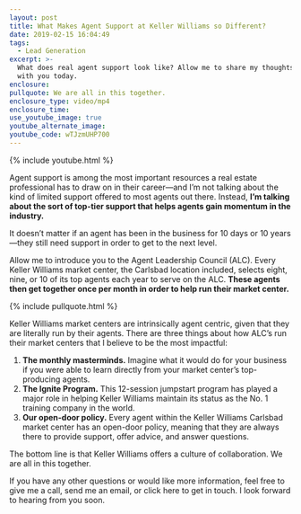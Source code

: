 ```yaml
---
layout: post
title: What Makes Agent Support at Keller Williams so Different?
date: 2019-02-15 16:04:49
tags:
  - Lead Generation
excerpt: >-
  What does real agent support look like? Allow me to share my thoughts on this
  with you today.
enclosure:
pullquote: We are all in this together.
enclosure_type: video/mp4
enclosure_time:
use_youtube_image: true
youtube_alternate_image:
youtube_code: wTJzmUHP700
---
```


{% include youtube.html %}

Agent support is among the most important resources a real estate professional has to draw on in their career—and I’m not talking about the kind of limited support offered to most agents out there. Instead, **I’m talking about the sort of top-tier support that helps agents gain momentum in the industry.**

It doesn’t matter if an agent has been in the business for 10 days or 10 years—they still need support in order to get to the next level.

Allow me to introduce you to the Agent Leadership Council (ALC). Every Keller Williams market center, the Carlsbad location included, selects eight, nine, or 10 of its top agents each year to serve on the ALC. **These agents then get together once per month in order to help run their market center.**

{% include pullquote.html %}

Keller Williams market centers are intrinsically agent centric, given that they are literally run by their agents. There are three things about how ALC’s run their market centers that I believe to be the most impactful:

1. **The monthly masterminds.** Imagine what it would do for your business if you were able to learn directly from your market center’s top-producing agents.
2. **The Ignite Program.** This 12-session jumpstart program has played a major role in helping Keller Williams maintain its status as the No. 1 training company in the world.
3. **Our open-door policy.** Every agent within the Keller Williams Carlsbad market center has an open-door policy, meaning that they are always there to provide support, offer advice, and answer questions.

The bottom line is that Keller Williams offers a culture of collaboration. We are all in this together.

If you have any other questions or would like more information, feel free to give me a call, send me an email, or click here to get in touch. I look forward to hearing from you soon.

&nbsp;